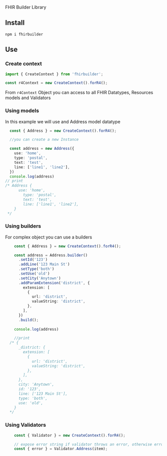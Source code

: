 FHIR Builder Library

## Install
```shell
npm i fhirbuilder
```

## Use
### Create context
```ts
import { CreateContext } from 'fhirbuilder';

const r4Context = new CreateContext().forR4();
```
From `r4Context` Object you can access to all FHIR Datatypes, Resources models and Validators

### Using models

In this example we will use and Address model datatype
```ts
  const { Address } = new CreateContext().forR4();

  //you can create a new Instance

  const address = new Address({
    use: 'home',
    type: 'postal',
    text: 'test',
    line: ['line1', 'line2'],
  })
  console.log(address)
// print
/* Address {
      use: 'home',
        type: 'postal',
        text: 'test',
        line: ['line1', 'line2'],
    }
 */
```

### Using builders

For complex object you can use a builders

```ts
    const { Address } = new CreateContext().forR4();

    const address = Address.builder()
      .setId('123')
      .addLine('123 Main St')
      .setType('both')
      .setUse('old')
      .setCity('Anytown')
      .addParamExtension('district', {
        extension: [
          {
            url: 'district',
            valueString: 'district',
          },
        ],
      })
      .build();
    
    console.log(address)

    //print
  /* {
      _district: {
        extension: [
          {
            url: 'district',
            valueString: 'district',
          },
        ],
      },
      city: 'Anytown',
      id: '123',
      line: ['123 Main St'],
      type: 'both',
      use: 'old',
    }
  */
```
### Using Validators

```ts
    const { Validator } = new CreateContext().forR4();

    // expose error string if validator throws an error, otherwise error will be null. 
    const { error } = Validator.Address(item);
```




